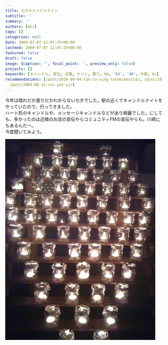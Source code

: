```yaml
---
title: 七夕キャンドルナイト
subtitle: ''
summary: ''
authors: [aki]
tags: []
categories: null
date: 2009-07-07 12:07:25+00:00
lastmod: 2009-07-07 12:07:25+00:00
featured: false
draft: false
image: {caption: '', focal_point: '', preview_only: false}
projects: []
keywords: [キャンドル, 宣伝, 近隣, ナイト, 曇り, bb, '83', '48', 今度, bc]
recommendations: [/post/2010-09-04-tun-zu-xing-tutekimasita/, /post/2010-03-22-shi-jie-bian-ge-noshi-ravuosunotatuta-tunomai-ifang/,
  /post/2009-08-12-rui-yan-si/]
---
```

今年は晴れだか曇りだかわからない七夕でした。駅の近くでキャンドルナイトをやっていたので、行ってきました。  
ハート形のキャンドルや、メッセージキャンドルなどがあり綺麗でした。にしても、多かったのは近隣のお店の宣伝やらコミュニティFMの宣伝やらも。川崎にもあるんだー。  
今度聞いてみよう。

![](p_1600_1200_034bc5e1-3b83-48c7-abf0-9c021087bb3f.jpeg)

